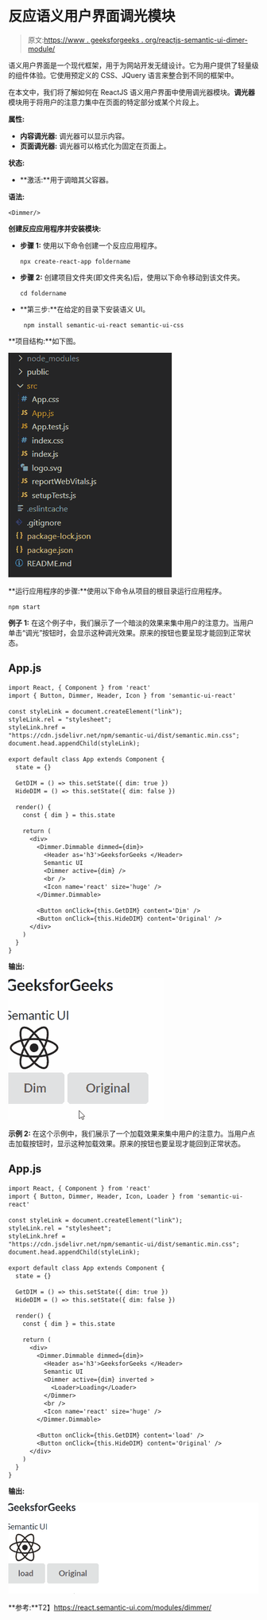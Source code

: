 # 反应语义用户界面调光模块

> 原文:[https://www . geeksforgeeks . org/reactjs-semantic-ui-dimer-module/](https://www.geeksforgeeks.org/reactjs-semantic-ui-dimmer-module/)

语义用户界面是一个现代框架，用于为网站开发无缝设计。它为用户提供了轻量级的组件体验。它使用预定义的 CSS、JQuery 语言来整合到不同的框架中。

在本文中，我们将了解如何在 ReactJS 语义用户界面中使用调光器模块。**调光器**模块用于将用户的注意力集中在页面的特定部分或某个片段上。

**属性:**

*   **内容调光器:** 调光器可以显示内容。
*   **页面调光器:** 调光器可以格式化为固定在页面上。

**状态:**

*   **激活:**用于调暗其父容器。

**语法:**

```
<Dimmer/>
```

**创建反应应用程序并安装模块:**

*   **步骤 1:** 使用以下命令创建一个反应应用程序。

    ```
    npx create-react-app foldername
    ```

*   **步骤 2:** 创建项目文件夹(即文件夹名)后，使用以下命令移动到该文件夹。

    ```
    cd foldername
    ```

*   **第三步:**在给定的目录下安装语义 UI。

    ```
     npm install semantic-ui-react semantic-ui-css
    ```

**项目结构:**如下图。

![](img/f04ae0d8b722a9fff0bd9bd138b29c23.png)

**运行应用程序的步骤:**使用以下命令从项目的根目录运行应用程序。

```
npm start
```

**例子 1:** 在这个例子中，我们展示了一个暗淡的效果来集中用户的注意力。当用户单击“调光”按钮时，会显示这种调光效果。原来的按钮也要呈现才能回到正常状态。

## App.js

```
import React, { Component } from 'react'
import { Button, Dimmer, Header, Icon } from 'semantic-ui-react'

const styleLink = document.createElement("link");
styleLink.rel = "stylesheet";
styleLink.href = 
"https://cdn.jsdelivr.net/npm/semantic-ui/dist/semantic.min.css";
document.head.appendChild(styleLink);

export default class App extends Component {
  state = {}

  GetDIM = () => this.setState({ dim: true })
  HideDIM = () => this.setState({ dim: false })

  render() {
    const { dim } = this.state

    return (
      <div>
        <Dimmer.Dimmable dimmed={dim}>
          <Header as='h3'>GeeksforGeeks </Header>
          Semantic UI
          <Dimmer active={dim} />
          <br />
          <Icon name='react' size='huge' />
        </Dimmer.Dimmable>

        <Button onClick={this.GetDIM} content='Dim' />
        <Button onClick={this.HideDIM} content='Original' />
      </div>
    )
  }
}
```

**输出:**

![](img/1cf4bbff55efc30863a1544243f0192b.png)

**示例 2:** 在这个示例中，我们展示了一个加载效果来集中用户的注意力。当用户点击加载按钮时，显示这种加载效果。原来的按钮也要呈现才能回到正常状态。

## App.js

```
import React, { Component } from 'react'
import { Button, Dimmer, Header, Icon, Loader } from 'semantic-ui-react'

const styleLink = document.createElement("link");
styleLink.rel = "stylesheet";
styleLink.href = 
"https://cdn.jsdelivr.net/npm/semantic-ui/dist/semantic.min.css";
document.head.appendChild(styleLink);

export default class App extends Component {
  state = {}

  GetDIM = () => this.setState({ dim: true })
  HideDIM = () => this.setState({ dim: false })

  render() {
    const { dim } = this.state

    return (
      <div>
        <Dimmer.Dimmable dimmed={dim}>
          <Header as='h3'>GeeksforGeeks </Header>
          Semantic UI
          <Dimmer active={dim} inverted >
            <Loader>Loading</Loader>
          </Dimmer>
          <br />
          <Icon name='react' size='huge' />
        </Dimmer.Dimmable>

        <Button onClick={this.GetDIM} content='load' />
        <Button onClick={this.HideDIM} content='Original' />
      </div>
    )
  }
}
```

**输出:**

![](img/9bdfd278988a19ef179f286a4242b4d8.png)

**参考:**T2】https://react.semantic-ui.com/modules/dimmer/